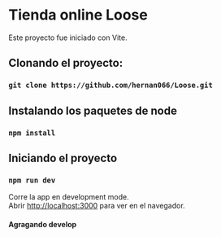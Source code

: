 # Tienda online Loose

Este proyecto fue iniciado con Vite.

## Clonando el proyecto:

### `git clone https://github.com/hernan066/Loose.git`

## Instalando los paquetes de node

### `npm install`

## Iniciando el proyecto

### `npm run dev`

Corre la app en development mode.\
Abrir [http://localhost:3000](http://localhost:3000) para ver en el navegador.

#### Agragando develop



